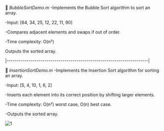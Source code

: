 📁 *BubbleSortDemo.m*
-Implements the Bubble Sort algorithm to sort an array.

-Input: [64, 34, 25, 12, 22, 11, 90]

-Compares adjacent elements and swaps if out of order.

-Time complexity: O(n²)

Outputs the sorted array.

|-----------------------------------------------------------------------|

📁 *InsertionSortDemo.m*
-Implements the Insertion Sort algorithm for sorting an array.

-Input: [5, 4, 10, 1, 6, 2]

-Inserts each element into its correct position by shifting larger elements.

-Time complexity: O(n²) worst case, O(n) best case.

-Outputs the sorted array.

![1](https://github.com/user-attachments/assets/184e482a-04f2-4d33-a443-d374c066e4c8)



